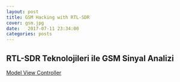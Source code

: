 ```yaml
---
layout: post
title: GSM Hacking with RTL-SDR
cover: gsm.jpg
date:   2017-07-11 23:34:00
categories: posts
---
```




## RTL-SDR Teknolojileri ile GSM Sinyal Analizi


[Model View Controller](posts/rtl-sdrmakale.pdf)

